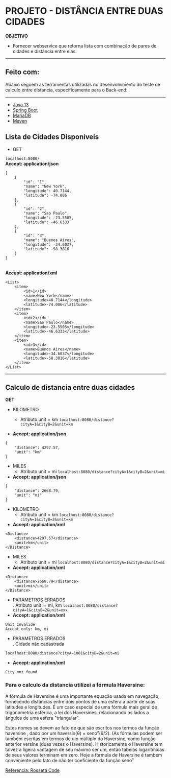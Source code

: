 # PROJETO - DISTÂNCIA ENTRE DUAS CIDADES 
**OBJETIVO**
* Fornecer webservice que retorna lista com combinação de pares de cidades e distância entre elas.

---

## Feito com:
<p>
Abaixo seguem as ferramentas utilizadas no desenvolvimento do teste de calculo entre distancia, especificamente para o Back-end:

---

  - [Java 13](http://oracle.com/technetwork/java/13-relnote-issues-5460548.html)
  - [Spring Boot](https://spring.io/projects/spring-boot)
  - [MariaDB](https://mariadb.org/)
  - [Maven](https://maven.apache.org/)

## Lista de Cidades Disponiveis
* GET

```localhost:8080/```
 <br/>**Accept: application/json**
```
[
    {
        "id": "1",
        "name": "New York",
        "longitude": 40.7144,
        "latitude": -74.006
    },
    {
        "id": "2",
        "name": "Sao Paulo",
        "longitude": -23.5505,
        "latitude": -46.6333
    },
    {
        "id": "3",
        "name": "Buenos Aires",
        "longitude": -34.6037,
        "latitude": -58.3816
    }
]
```

 <br/>**Accept: application/xml**
```
<List>
    <item>
        <id>1</id>
        <name>New York</name>
        <longitude>40.7144</longitude>
        <latitude>-74.006</latitude>
    </item>
    <item>
        <id>2</id>
        <name>Sao Paulo</name>
        <longitude>-23.5505</longitude>
        <latitude>-46.6333</latitude>
    </item>
    <item>
        <id>3</id>
        <name>Buenos Aires</name>
        <longitude>-34.6037</longitude>
        <latitude>-58.3816</latitude>
    </item>
</List>
```

---
## Calculo de distancia entre duas cidades
**GET**
  
- KILOMETRO <br/> 
  
    - Atributo unit = km
```localhost:8080/distance?cityA=1&cityB=2&unit=km```
 - **Accept: application/json**
```
{
    "distance": 4297.57,
    "unit": "km"
}
```

  - MILES <br/>
    - Atributo unit = mi
```localhost:8080/distance?cityA=1&cityB=2&unit=mi```
 - **Accept: application/json**
```
{
    "distance": 2668.79,
    "unit": "mi"
}
```
- KILOMETRO <br/>
    - Atributo unit = km
```localhost:8080/distance?cityA=1&cityB=2&unit=km```
 - **Accept: application/xml**
```
<Distance>
    <distance>4297.57</distance>
    <unit>km</unit>
</Distance>
```

  - MILES <br/>
    - Atributo unit = mi
```localhost:8080/distance?cityA=1&cityB=2&unit=mi```
 - **Accept: application/xml**
```
<Distance>
    <distance>2668.79</distance>
    <unit>mi</unit>
</Distance>
```

  - PARAMETROS ERRADOS <br/>
. Atributo unit !=  mi, km
```localhost:8080/distance?cityA=1&cityB=2&unit=xxx```
 - **Accept: application/xml**
```
Unit invalide
Accept only: km, mi
```

  - PARAMETROS ERRADOS <br/>
    . Cidade não cadastrada

```localhost:8080/distance?cityA=1001&cityB=2&unit=mi```
 - **Accept: application/xml**
```
City not found
```
### Para o calculo da distancia utilizei a fórmula Haversine:

A fórmula de Haversine é uma importante equação usada em navegação, fornecendo distâncias entre dois pontos de uma esfera a partir de suas latitudes e longitudes. É um caso especial de uma fórmula mais geral de trigonometria esférica, a lei dos Haversines, relacionando os lados a ângulos de uma esfera "triangular".

Estes nomes se devem ao fato de que são escritos nos termos da função haversine , dado por um haversin(θ) = seno²(θ/2). (As fórmulas podem ser também escritas em termos de um múltiplo do Haversine, como função anterior versine (duas vezes o Haversine). Historicamente o Haversine tem talvez a ligeira vantagem de seu máximo ser um, então tabelas logarítmicas de seus valores terminam em zero. Hoje a fórmula de Haversine é também conveniente pelo fato de não ter coeficiente da função seno²


[Referencia: Rosseta Code](https://rosettacode.org/wiki/Haversine_formula#Java)
